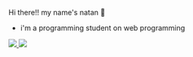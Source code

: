  Hi there!! my name's natan 🤠

- i'm a programming student on web programming

 <a href = "mailto: natanferrugemdossantos@gmail.com">
 <img src="![image](https://github.com/natanferrugem/natanferrugem/assets/146978069/6e6fd657-39c5-4854-a382-6dbfce253021)
" target="_blank">
</a>
  <a href="https://www.linkedin.com/in/natanferrugem/" target="_blank">  
    <img src="![image](https://github.com/natanferrugem/natanferrugem/assets/146978069/0abe858b-9f20-4adc-80de-a0c4fe2d2a1f)
" target="_blank">
  </a> 


